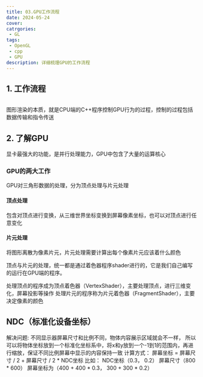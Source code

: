 ```yaml
---
title: 03.GPU工作流程
date: 2024-05-24
cover: 
catrgories:
 - GL
tags:
 - OpenGL
 - cpp
 - GPU
description: 详细梳理GPU的工作流程 
---
```


## 1. 工作流程

<Image imgLink="/img/GPUWorkFlow.png" />

图形渲染的本质，就是CPU端的C++程序控制GPU行为的过程，控制的过程包括数据传输和指令传送

## 2. 了解GPU
显卡最强大的功能，是并行处理能力，GPU中包含了大量的运算核心

### GPU的两大工作
GPU对三角形数据的处理，分为顶点处理与片元处理

#### 顶点处理
包含对顶点进行变换，从三维世界坐标变换到屏幕像素坐标，也可以对顶点进行任意变化

#### 片元处理
将图形离散为像素片元，片元处理需要计算出每个像素片元应该着什么颜色

顶点与片元的处理，统一都是通过着色器程序shader进行的，它是我们自己编写的运行在GPU端的程序。

处理顶点的程序成为顶点着色器（VertexShader），主要处理顶点，进行三维变化，屏幕投影等操作
处理片元的程序称为片元着色器（FragmentShader），主要决定像素的颜色

## NDC（标准化设备坐标）
解决问题: 不同显示器屏幕尺寸和比例不同，物体内容展示区域就会不一样， 所以可以将物体坐标放到一个标准化坐标系中，将x和y放到一个-1到1的范围内，再进行缩放，保证不同比例屏幕中显示的内容保持一致
计算方式： 屏幕坐标 = 屏幕尺寸 / 2 + 屏幕尺寸 /  2 * NDC坐标
比如： NDC坐标（0.3， 0.2） 屏幕尺寸（800 * 600）
屏幕坐标为（400 + 400 * 0.3， 300 + 300 * 0.2）

